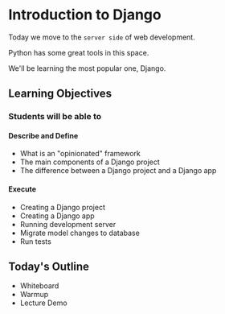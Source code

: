 # Introduction to Django

Today we move to the `server side` of web development.

Python has some great tools in this space.

We'll be learning the most popular one, Django.

## Learning Objectives

### Students will be able to

#### Describe and Define

- What is an "opinionated" framework
- The main components of a Django project
- The difference between a Django project and a Django app

#### Execute

- Creating a Django project
- Creating a Django app
- Running development server
- Migrate model changes to database
- Run tests

## Today's Outline

- Whiteboard
- Warmup
- Lecture Demo
